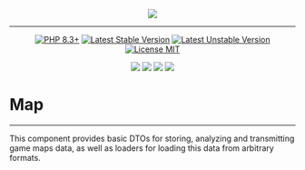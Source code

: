 <p align="center">
    <a href="https://github.com/pew-pew-team"><img src="https://avatars.githubusercontent.com/u/161106276?s=128&v=4"/></a>
</p>

---

<p align="center">
    <a href="https://packagist.org/packages/pew-pew/map"><img src="https://poser.pugx.org/pew-pew/map/require/php?style=for-the-badge" alt="PHP 8.3+"></a>
    <a href="https://packagist.org/packages/pew-pew/map"><img src="https://poser.pugx.org/pew-pew/map/version?style=for-the-badge" alt="Latest Stable Version"></a>
    <a href="https://packagist.org/packages/pew-pew/map"><img src="https://poser.pugx.org/pew-pew/map/v/unstable?style=for-the-badge" alt="Latest Unstable Version"></a>
    <a href="https://raw.githubusercontent.com/pew-pew-team/map/blob/master/LICENSE"><img src="https://poser.pugx.org/pew-pew/map/license?style=for-the-badge" alt="License MIT"></a>
</p>
<p align="center">
    <a href="https://github.com/pew-pew-team/map/actions"><img src="https://github.com/pew-pew-team/map/workflows/tests/badge.svg"></a>
    <a href="https://github.com/pew-pew-team/map/actions"><img src="https://github.com/pew-pew-team/map/workflows/codestyle/badge.svg"></a>
    <a href="https://github.com/pew-pew-team/map/actions"><img src="https://github.com/pew-pew-team/map/workflows/security/badge.svg"></a>
    <a href="https://github.com/pew-pew-team/map/actions"><img src="https://github.com/pew-pew-team/map/workflows/static-analysis/badge.svg"></a>
</p>

# Map

---

This component provides basic DTOs for storing, analyzing and 
transmitting game maps data, as well as loaders for 
loading this data from arbitrary formats.
